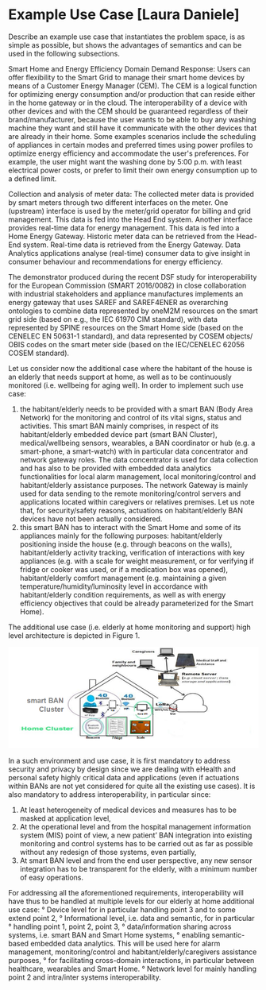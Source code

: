 # Example Use Case [Laura Daniele]
Describe an example use case that instantiates the problem space, is as simple as possible, but shows the advantages of semantics and can be used in the following subsections.

Smart Home and Energy Efficiency Domain
Demand Response: Users can offer flexibility to the Smart Grid to manage their smart home devices by means of a Customer Energy Manager (CEM). The CEM is a logical function for optimizing energy consumption and/or production that can reside either in the home gateway or in the cloud. The interoperability of a device with other devices and with the CEM should be guaranteed regardless of their brand/manufacturer, because the user wants to be able to buy any washing machine they want and still have it communicate with the other devices that are already in their home. Some examples scenarios include the scheduling of appliances in certain modes and preferred times using power profiles to optimize energy efficiency and accommodate the user's preferences. For example, the user might want the washing done by 5:00 p.m. with least electrical power costs, or prefer to limit their own energy consumption up to a defined limit.

Collection and analysis of meter data: The collected meter data is provided by smart meters through two different interfaces on the meter. One (upstream) interface is used by the meter/grid operator for billing and grid management. This data is fed into the Head End system. Another interface provides real-time data for energy management. This data is fed into a Home Energy Gateway. Historic meter data can be retrieved from the Head-End system. Real-time data is retrieved from the Energy Gateway. Data Analytics applications analyse (real-time) consumer data to give insight in consumer behaviour and recommendations for energy efficiency.

The demonstrator produced during the recent DSF study for interoperability for the European Commission (SMART 2016/0082) in close collaboration with industrial stakeholders and appliance manufactures implements an energy gateway that uses SAREF and SAREF4ENER as overarching ontologies to combine data represented by oneM2M resources on the smart grid side (based on e.g., the IEC 61970 CIM standard), with data represented by SPINE resources on the Smart Home side (based on the CENELEC EN 50631-1 standard), and data represented by COSEM objects/ OBIS codes on the smart meter side (based on the IEC/CENELEC 62056 COSEM standard). 

Let us consider now the additional case where the habitant of the house is an elderly that needs support at home, as well as to be continuously monitored (i.e. wellbeing for aging well). In order to implement such use case:
  1.	the habitant/elderly needs to be provided with a smart BAN (Body Area Network) for the monitoring and control of its vital    signs, status and activities. This smart BAN mainly comprises, in respect of its habitant/elderly embedded device part (smart BAN Cluster), medical/wellbeing sensors, wearables, a BAN coordinator or hub (e.g. a smart-phone, a smart-watch) with in particular data concentrator and network gateway roles. The data concentrator is used for data collection and has also to be provided with embedded data analytics functionalities for local alarm management, local monitoring/control and habitant/elderly assistance purposes. The network Gateway is mainly used for data sending to the remote monitoring/control servers and applications located within caregivers or relatives premises. Let us note that, for security/safety reasons, actuations on habitant/elderly BAN devices have not been actually considered. 
  2.	this smart BAN has to interact with the Smart Home and some of its appliances mainly for the following purposes: habitant/elderly positioning inside the house (e.g. through beacons on the walls), habitant/elderly activity tracking, verification of interactions with key appliances (e.g. with a scale for weight measurement, or for verifying if fridge or cooker was used, or if a medication box was opened), habitant/elderly comfort management (e.g. maintaining a given temperature/humidity/luminosity level in accordance with habitant/elderly condition requirements, as well as with energy efficiency objectives that could be already parameterized for the Smart Home).

The additional use case (i.e. elderly at home monitoring and support) high level architecture is depicted in Figure 1.

![](img/SemInteropElderlyHomeUseCase.png)

In a such environment and use case, it is first mandatory to address security and privacy by design since we are dealing with eHealth and personal safety highly critical data and applications (even if actuations within BANs are not yet considered for quite all the existing use cases). It is also mandatory to address interoperability, in particular since:
1.	At least heterogeneity of medical devices and measures has to be masked at application level,
2.	At the operational level and from the hospital management information system (MIS) point of view, a new patient’ BAN integration into existing monitoring and control systems has to be carried out as far as possible without any redesign of those systems, even partially,
3.	At smart BAN level and from the end user perspective, any new sensor integration has to be transparent for the elderly, with a minimum number of easy operations.

For addressing all the aforementioned requirements, interoperability will have thus to be handled at multiple levels for our elderly at home additional use case:
° Device level for in particular handling point 3 and to some extend point 2,
° Informational level, i.e. data and semantic, for in particular
    ° handling point 1, point 2, point 3,
    ° data/information sharing across systems, i.e. smart BAN and Smart Home systems,
    ° enabling semantic-based embedded data analytics. This will be used here for alarm management, monitoring/control and habitant/elderly/caregivers assistance purposes,
    ° for facilitating cross-domain interactions, in particular between healthcare, wearables and Smart Home.
° Network level for mainly handling point 2 and intra/inter systems interoperability.
